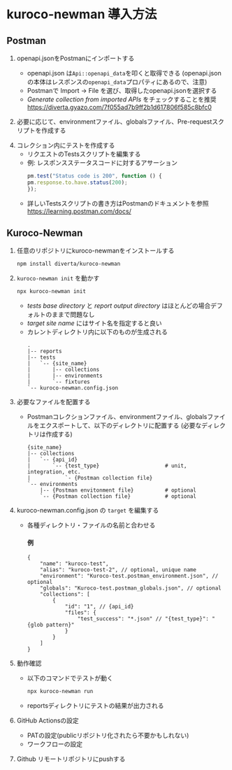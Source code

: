 # kuroco-newman 導入方法

## Postman
1. openapi.jsonをPostmanにインポートする
    - openapi.json は`Api::openapi_data`を叩くと取得できる (openapi.jsonの本体はレスポンスの`openapi_data`プロパティにあるので、注意)
        <!-- kuroco-newman openapi-fetch での取得方法も書いておきたい (なので、最初リポジトリへのインストール手順から始めた方がいいかも、、) -->
    - Postmanで Import -> File を選び、取得したopenapi.jsonを選択する
    - *Generate collection from imported APIs* をチェックすることを推奨 https://diverta.gyazo.com/7f055ad7b9ff2b1d617806f585c8bfc0
        <!-- チェックしないとどうなるんだっけ？ 理由も記載しておきたい -->

3. 必要に応じて、environmentファイル、globalsファイル、Pre-requestスクリプトを作成する
<!--
    Pre-requestスクリプトのサンプルを載せる
-->
<!--
    コレクション間で共通のスクリプトを設定したい場合にglobalsファイルで扱う方法を記載
    - pm.globals.kurocoとして設定する
    - eval(pm.globals.kuroco)()でロードする
-->

4. コレクション内にテストを作成する
    - リクエストのTestsスクリプトを編集する
    - 例: レスポンスステータスコードに対するアサーション
        ```js
        pm.test("Status code is 200", function () {
        pm.response.to.have.status(200);
        });
        ```
        <!--
            追加で何個かよく使う記法のサンプルも載せたい (主にレスポンスの値のアサーションと、コレクション間の変数共有)
        -->
    - 詳しいTestsスクリプトの書き方はPostmanのドキュメントを参照 https://learning.postman.com/docs/

## Kuroco-Newman
1. 任意のリポジトリにkuroco-newmanをインストールする
    ```sh
    npm install diverta/kuroco-newman
    ```
2. `kuroco-newman init` を動かす
    ```sh
    npx kuroco-newman init
    ```
    - *tests base directory* と *report output directory* はほとんどの場合デフォルトのままで問題なし
    - *target site name* にはサイト名を指定すると良い
    - カレントディレクトリ内に以下のものが生成される
        ```
        .
        |-- reports
        |-- tests
        |   `-- {site_name}
        |       |-- collections
        |       |-- environments
        |       `-- fixtures
        `-- kuroco-newman.config.json
        ```

3. 必要なファイルを配置する
    - Postmanコレクションファイル、environmentファイル、globalsファイルをエクスポートして、以下のディレクトリに配置する (必要なディレクトリは作成する)
        ```
        {site_name}
        |-- collections
        |   `-- {api_id}                            
        |       `-- {test_type}                     # unit, integration, etc.
        |           `- {Postman collection file}    
        `-- environments
            |-- {Postman envitonment file}          # optional
            `-- {Postman collection file}           # optional
        ```

4. kuroco-newman.config.json の `target` を編集する
    - 各種ディレクトリ・ファイルの名前と合わせる
        #### 例
        <!--
            対応するディレクトリのツリーも出しておきたい (比較できるとわかりやすいので)
        -->
        ```jsonc
        {
            "name": "kuroco-test", 
            "alias": "kuroco-test-2", // optional, unique name
            "environment": "Kuroco-test.postman_environment.json", // optional
            "globals": "Kuroco-test.postman_globals.json", // optional
            "collections": [
                {
                    "id": "1", // {api_id}
                    "files": {
                        "test_success": "*.json" // "{test_type}": "{glob pattern}"
                    }
                }
            ]
        }
        ```

5. 動作確認
    - 以下のコマンドでテストが動く
        ```sh
        npx kuroco-newman run
        ```
    - reportsディレクトリにテストの結果が出力される
    
6. GitHub Actionsの設定
    - PATの設定(publicリポジトリ化されたら不要かもしれない)
    - ワークフローの設定

7. Github リモートリポジトリにpushする
